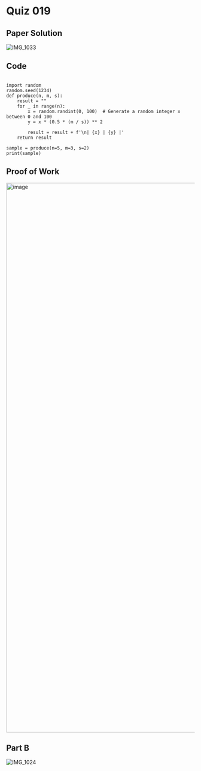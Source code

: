# Quiz 019

## Paper Solution

![IMG_1033](https://github.com/user-attachments/assets/2b9b149e-0324-4f24-bccf-9bf11b7d7e22)

## Code

```

import random
random.seed(1234)
def produce(n, m, s):
    result = ""
    for _ in range(n):
        x = random.randint(0, 100)  # Generate a random integer x between 0 and 100
        y = x * (0.5 * (m / s)) ** 2
        
        result = result + f'\n| {x} | {y} |'
    return result

sample = produce(n=5, m=3, s=2)
print(sample)
```

## Proof of Work

<img width="1470" alt="image" src="https://github.com/user-attachments/assets/2fa96492-6a44-4aa7-b849-439db4cd44e6">


## Part B

![IMG_1024](https://github.com/user-attachments/assets/ba4be63f-3eae-4318-94d4-150af177c500)
